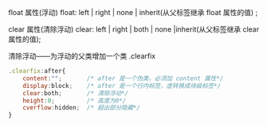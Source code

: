 float 属性(浮动)
    float: left | right | none | inherit(从父标签继承 float 属性的值) ;

clear 属性(清除浮动)
    clear: left | right | both | none |inherit(从父标签继承 clear 属性的值);

清除浮动——为浮动的父类增加一个类 .clearfix 
```javascript
.clearfix:after{
    content:"";       /* after 是一个伪类，必须加 content 属性*/
    display:block;    /* after 是一个行内标签，虚转换成块级标签*/
    clear:both;       /* 清除浮动*/
    height:0;         /* 高度为0*/
    cverflow:hidden;  /* 超出部分隐藏*/
}
```